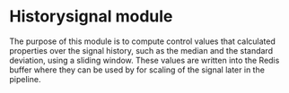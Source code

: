 # Historysignal module

The purpose of this module is to compute control values that calculated properties over the
signal history, such as the median and the standard deviation, using a sliding window. These
values are written into the Redis buffer where they can be used by for scaling of the signal
later in the pipeline.
